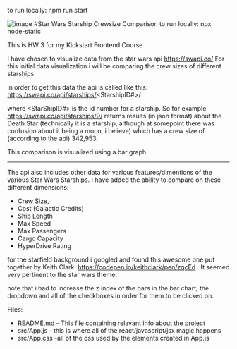 to run locally: npm run start

![image](https://user-images.githubusercontent.com/4316178/73598789-848f1c80-44f1-11ea-9a68-45862a98b3c0.png)
#Star Wars Starship Crewsize Comparison
to run locally: npx node-static

This is HW 3 for my Kickstart Frontend Course

I have chosen to visualize data from the star wars api https://swapi.co/
For this initial data visualization i will be comparing the crew sizes of different starships.

in order to get this data the api is called like this:
	https://swapi.co/api/starships/<StarshipID#>/

where <StarShipID#> is the id number for a starship. So for example https://swapi.co/api/starships/9/ returns results (in json format) about the Death Star (technically it is a starship, although at somepoint there was confusion about it being a moon, i believe) which has a crew size of (according to the api) 342,953.

This comparison is visualized using a bar graph.

-----
The api also includes other data for various features/dimentions of the various Star Wars Starships. I have added the ability to compare on these different dimensions:
* Crew Size,
* Cost (Galactic Credits)
* Ship Length
* Max Speed
* Max Passengers
* Cargo Capacity
* HyperDrive Rating


for the starfield background i googled and found this awesome one put together by Keith Clark: https://codepen.io/keithclark/pen/zqcEd . It seemed very pertinent to the star wars theme.

note that i had to increase the z index of the bars in the bar chart, the dropdown and all of the checkboxes in order for them to be clicked on.


Files:
 * README.md - This file containing relavant info about the project
 * src/App.js - this is where all of the react/javascript/jsx magic happens
 * src/App.css -all of the css used by the elements created in App.js
